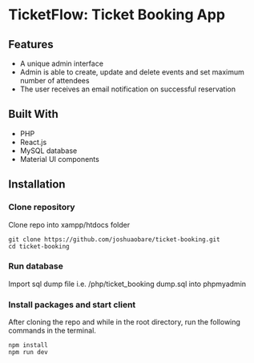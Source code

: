 # TicketFlow: Ticket Booking App

## Features
- A unique admin interface
- Admin is able to create, update and delete events and set maximum number of attendees
- The user receives an email notification on successful reservation

## Built With
- PHP
- React.js
- MySQL database
- Material UI components

## Installation

### Clone repository
Clone repo into xampp/htdocs folder
```
git clone https://github.com/joshuaobare/ticket-booking.git
cd ticket-booking
```

### Run database
Import sql dump file i.e. /php/ticket_booking dump.sql into phpmyadmin

### Install packages and start client
After cloning the repo and while in the root directory, run the following commands in the terminal.
```
npm install
npm run dev
```
